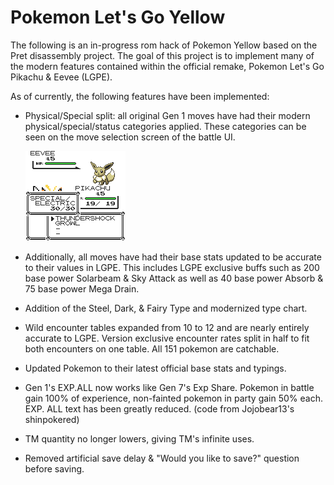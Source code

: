 # Pokemon Let's Go Yellow

The following is an in-progress rom hack of Pokemon Yellow based on the Pret disassembly project. The goal of this project is to implement many of the modern features contained within the official remake, Pokemon Let's Go Pikachu & Eevee (LGPE).

As of currently, the following features have been implemented:
	
- Physical/Special split: all original Gen 1 moves have had their modern physical/special/status categories applied. These categories can be seen on the move selection screen of the battle UI.
	
	![Category UI](/screenshots/bgb00002.bmp)

- Additionally, all moves have had their base stats updated to be accurate to their values in LGPE. This includes LGPE exclusive buffs such as 200 base power Solarbeam & Sky Attack as well as 40 base power Absorb & 75 base power Mega Drain.

- Addition of the Steel, Dark, & Fairy Type and modernized type chart. 

- Wild encounter tables expanded from 10 to 12 and are nearly entirely accurate to LGPE. Version exclusive encounter rates split in half to fit both encounters on one table. All 151 pokemon are catchable.

- Updated Pokemon to their latest official base stats and typings.

- Gen 1's EXP.ALL now works like Gen 7's Exp Share. Pokemon in battle gain 100% of experience, non-fainted pokemon in party gain 50% each. EXP. ALL text has been greatly reduced. (code from Jojobear13's shinpokered)

- TM quantity no longer lowers, giving TM's infinite uses.

- Removed artificial save delay & "Would you like to save?" question before saving.
